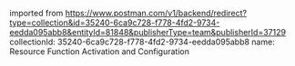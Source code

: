 imported from https://www.postman.com/v1/backend/redirect?type=collection&id=35240-6ca9c728-f778-4fd2-9734-eedda095abb8&entityId=81848&publisherType=team&publisherId=37129
collectionId: 35240-6ca9c728-f778-4fd2-9734-eedda095abb8
name: Resource Function Activation and
                                    Configuration